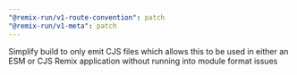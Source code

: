 ```yaml
---
"@remix-run/v1-route-convention": patch
"@remix-run/v1-meta": patch
---
```


Simplify build to only emit CJS files which allows this to be used in either an ESM or CJS Remix application without running into module format issues
